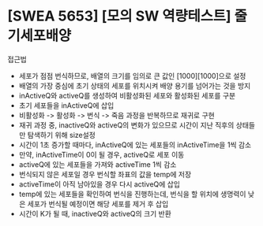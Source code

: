 # [SWEA 5653] [모의 SW 역량테스트] 줄기세포배양

접근법
- 세포가 점점 번식하므로, 배열의 크기를 임의로 큰 값인 [1000][1000]으로 설정
- 배열의 가장 중심에 초기 상태의 세포를 위치시켜 배양 용기를 넘어가는 것을 방지
- inActiveQ와 activeQ를 생성하여 비활성화된 세포와 활성화된 세포를 구분
- 초기 세포들을 inActiveQ에 삽입
- 비활성화 -> 활성화 -> 번식 -> 죽음 과정을 반복하므로 재귀로 구현
- 재귀 과정 중, inactiveQ와 activeQ의 변화가 있으므로 시간이 지난 직후의 상태들만 탐색하기 위해 size설정
- 시간이 1초 증가할 때마다, inActiveQ에 있는 세포들의 inActiveTime을 1씩 감소
- 만약, inActiveTime이 0이 될 경우, activeQ로 세포 이동
- activeQ에 있는 세포들을 가져와 activeTime 1씩 감소
- 번식되지 않은 세포일 경우 번식할 좌표의 값을 temp에 저장
- activeTime이 아직 남아있을 경우 다시 activeQ에 삽입
- temp에 있는 세포들을 확인하여 번식을 진행하는데, 번식을 할 위치에 생명력이 낮은 세포가 번식될 예정이면 해당 세포를 제거 후 삽입
- 시간이 K가 될 때, inactiveQ와 activeQ의 크기 반환
